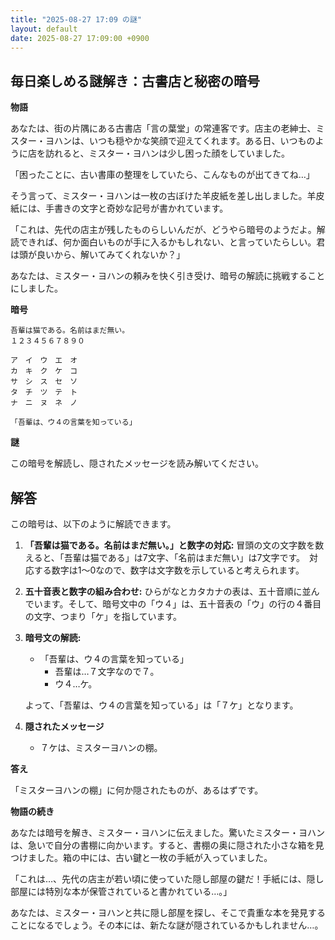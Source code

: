 ```yaml
---
title: "2025-08-27 17:09 の謎"
layout: default
date: 2025-08-27 17:09:00 +0900
---
```

## 毎日楽しめる謎解き：古書店と秘密の暗号

**物語**

あなたは、街の片隅にある古書店「言の葉堂」の常連客です。店主の老紳士、ミスター・ヨハンは、いつも穏やかな笑顔で迎えてくれます。ある日、いつものように店を訪れると、ミスター・ヨハンは少し困った顔をしていました。

「困ったことに、古い書庫の整理をしていたら、こんなものが出てきてね…」

そう言って、ミスター・ヨハンは一枚の古ぼけた羊皮紙を差し出しました。羊皮紙には、手書きの文字と奇妙な記号が書かれています。

「これは、先代の店主が残したものらしいんだが、どうやら暗号のようだよ。解読できれば、何か面白いものが手に入るかもしれない、と言っていたらしい。君は頭が良いから、解いてみてくれないか？」

あなたは、ミスター・ヨハンの頼みを快く引き受け、暗号の解読に挑戦することにしました。

**暗号**

```
吾輩は猫である。名前はまだ無い。
１２３４５６７８９０

ア　イ　ウ　エ　オ
カ　キ　ク　ケ　コ
サ　シ　ス　セ　ソ
タ　チ　ツ　テ　ト
ナ　ニ　ヌ　ネ　ノ

「吾輩は、ウ４の言葉を知っている」
```

**謎**

この暗号を解読し、隠されたメッセージを読み解いてください。

## 解答

この暗号は、以下のように解読できます。

1.  **「吾輩は猫である。名前はまだ無い。」と数字の対応:** 冒頭の文の文字数を数えると、「吾輩は猫である」は7文字、「名前はまだ無い」は7文字です。　対応する数字は1～0なので、数字は文字数を示していると考えられます。

2.  **五十音表と数字の組み合わせ:** ひらがなとカタカナの表は、五十音順に並んでいます。そして、暗号文中の「ウ４」は、五十音表の「ウ」の行の４番目の文字、つまり「ケ」を指しています。

3.  **暗号文の解読:**

    *   「吾輩は、ウ４の言葉を知っている」
        *   吾輩は…７文字なので７。
        *   ウ４…ケ。

    よって、「吾輩は、ウ４の言葉を知っている」は「７ケ」となります。

4. **隠されたメッセージ**
    * ７ケは、ミスターヨハンの棚。

**答え**

「ミスターヨハンの棚」に何か隠されたものが、あるはずです。

**物語の続き**

あなたは暗号を解き、ミスター・ヨハンに伝えました。驚いたミスター・ヨハンは、急いで自分の書棚に向かいます。すると、書棚の奥に隠された小さな箱を見つけました。箱の中には、古い鍵と一枚の手紙が入っていました。

「これは…、先代の店主が若い頃に使っていた隠し部屋の鍵だ！手紙には、隠し部屋には特別な本が保管されていると書かれている…。」

あなたは、ミスター・ヨハンと共に隠し部屋を探し、そこで貴重な本を発見することになるでしょう。その本には、新たな謎が隠されているかもしれません…。
